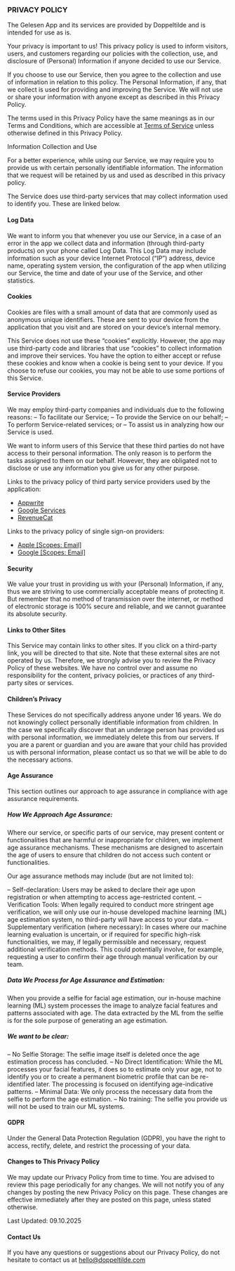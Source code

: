 ### PRIVACY POLICY

The Gelesen App and its services are provided by Doppeltilde and is intended for use as is.

Your privacy is important to us! This privacy policy is used to inform visitors, users, and customers regarding our policies with the collection, use, and disclosure of (Personal) Information if anyone decided to use our Service.

If you choose to use our Service, then you agree to the collection and use of information in relation to this policy. The Personal Information, if any, that we collect is used for providing and improving the Service. We will not use or share your information with anyone except as described in this Privacy Policy.

The terms used in this Privacy Policy have the same meanings as in our Terms and Conditions, which are accessible at [Terms of Service](https://gelesen.app/terms-of-service) unless otherwise defined in this Privacy Policy.

Information Collection and Use

For a better experience, while using our Service, we may require you to provide us with certain personally identifiable information. The information that we request will be retained by us and used as described in this privacy policy.

The Service does use third-party services that may collect information used to identify you. These are linked below.

#### Log Data

We want to inform you that whenever you use our Service, in a case of an error in the app we collect data and information (through third-party products) on your phone called Log Data. This Log Data may include information such as your device Internet Protocol (“IP”) address, device name, operating system version, the configuration of the app when utilizing our Service, the time and date of your use of the Service, and other statistics.

#### Cookies

Cookies are files with a small amount of data that are commonly used as anonymous unique identifiers. These are sent to your device from the application that you visit and are stored on your device’s internal memory.

This Service does not use these “cookies” explicitly. However, the app may use third-party code and libraries that use “cookies” to collect information and improve their services. You have the option to either accept or refuse these cookies and know when a cookie is being sent to your device. If you choose to refuse our cookies, you may not be able to use some portions of this Service.

#### Service Providers

We may employ third-party companies and individuals due to the following reasons:
– To facilitate our Service;
– To provide the Service on our behalf;
– To perform Service-related services; or
– To assist us in analyzing how our Service is used.

We want to inform users of this Service that these third parties do not have access to their personal information. The only reason is to perform the tasks assigned to them on our behalf. However, they are obligated not to disclose or use any information you give us for any other purpose.

Links to the privacy policy of third party service providers used by the application:
- [Appwrite](https://appwrite.io/privacy)
- [Google Services](https://policies.google.com/privacy)
- [RevenueCat](https://www.revenuecat.com/privacy/)

Links to the privacy policy of single sign-on providers:

- [Apple [Scopes: Email]](https://www.apple.com/legal/privacy/data/en/sign-in-with-apple/)
- [Google [Scopes: Email]](https://policies.google.com/privacy?hl=en-US)

#### Security

We value your trust in providing us with your (Personal) Information, if any, thus we are striving to use commercially acceptable means of protecting it. But remember that no method of transmission over the internet, or method of electronic storage is 100% secure and reliable, and we cannot guarantee its absolute security.

#### Links to Other Sites

This Service may contain links to other sites. If you click on a third-party link, you will be directed to that site. Note that these external sites are not operated by us. Therefore, we strongly advise you to review the Privacy Policy of these websites. We have no control over and assume no responsibility for the content, privacy policies, or practices of any third-party sites or services.

#### Children’s Privacy

These Services do not specifically address anyone under 16 years. We do not knowingly collect personally identifiable information from children. In the case we specifically discover that an underage person has provided us with personal information, we immediately delete this from our servers. If you are a parent or guardian and you are aware that your child has provided us with personal information, please contact us so that we will be able to do the necessary actions.

#### Age Assurance

This section outlines our approach to age assurance in compliance with age assurance requirements.

##### How We Approach Age Assurance:

Where our service, or specific parts of our service, may present content or functionalities that are harmful or inappropriate for children, we implement age assurance mechanisms. These mechanisms are designed to ascertain the age of users to ensure that children do not access such content or functionalities.

Our age assurance methods may include (but are not limited to):

– Self-declaration: Users may be asked to declare their age upon registration or when attempting to access age-restricted content.
– Verification Tools: When legally required to conduct more stringent age verification, we will only use our in-house developed machine learning (ML) age estimation system, no third-party will have access to your data.
– Supplementary verification (where necessary): In cases where our machine learning evaluation is uncertain, or if required for specific high-risk functionalities, we may, if legally permissible and necessary, request additional verification methods. This could potentially involve, for example, requesting a user to confirm their age through manual verification by our team.

##### Data We Process for Age Assurance and Estimation:

When you provide a selfie for facial age estimation, our in-house machine learning (ML) system processes the image to analyze facial features and patterns associated with age. The data extracted by the ML from the selfie is for the sole purpose of generating an age estimation.

##### We want to be clear:

– No Selfie Storage: The selfie image itself is deleted once the age estimation process has concluded.
– No Direct Identification: While the ML processes your facial features, it does so to estimate only your age, not to identify you or to create a permanent biometric profile that can be re-identified later. The processing is focused on identifying age-indicative patterns.
– Minimal Data: We only process the necessary data from the selfie to perform the age estimation.
– No training: The selfie you provide us will not be used to train our ML systems.

#### GDPR

Under the General Data Protection Regulation (GDPR), you have the right to access, rectify, delete, and restrict the processing of your data.

#### Changes to This Privacy Policy

We may update our Privacy Policy from time to time. You are advised to review this page periodically for any changes. We will not notify you of any changes by posting the new Privacy Policy on this page. These changes are effective immediately after they are posted on this page, unless stated otherwise.

Last Updated: 09.10.2025

#### Contact Us

If you have any questions or suggestions about our Privacy Policy, do not hesitate to contact us at hello@doppeltilde.com